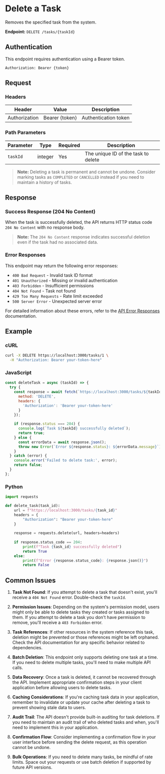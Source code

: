 # Delete a Task

Removes the specified task from the system.

**Endpoint:** `DELETE /tasks/{taskId}`

## Authentication

This endpoint requires authentication using a Bearer token.

```
Authorization: Bearer {token}
```

## Request

### Headers

| Header | Value | Description |
|--------|-------|-------------|
| Authorization | Bearer {token} | Authentication token |

### Path Parameters

| Parameter | Type | Required | Description |
|-----------|------|----------|-------------|
| `taskId` | integer | Yes | The unique ID of the task to delete |

> **Note:** Deleting a task is permanent and cannot be undone. Consider marking tasks as `COMPLETED` or `CANCELLED` instead if you need to maintain a history of tasks.

## Response

### Success Response (204 No Content)

When the task is successfully deleted, the API returns HTTP status code `204 No Content` with no response body.

> **Note:** The `204 No Content` response indicates successful deletion even if the task had no associated data.

### Error Responses

This endpoint may return the following error responses:

- `400 Bad Request` - Invalid task ID format
- `401 Unauthorized` - Missing or invalid authentication
- `403 Forbidden` - Insufficient permissions
- `404 Not Found` - Task not found
- `429 Too Many Requests` - Rate limit exceeded
- `500 Server Error` - Unexpected server error

For detailed information about these errors, refer to the [API Error Responses](error-responses.md) documentation.

## Example

### cURL

```bash
curl -X DELETE https://localhost:3000/tasks/1 \
  -H "Authorization: Bearer your-token-here"
```

### JavaScript

```javascript
const deleteTask = async (taskId) => {
  try {
    const response = await fetch(`https://localhost:3000/tasks/${taskId}`, {
      method: 'DELETE',
      headers: {
        'Authorization': 'Bearer your-token-here'
      }
    });
    
    if (response.status === 204) {
      console.log(`Task ${taskId} successfully deleted`);
      return true;
    } else {
      const errorData = await response.json();
      throw new Error(`Error ${response.status}: ${errorData.message}`);
    }
  } catch (error) {
    console.error('Failed to delete task:', error);
    return false;
  }
};
```

### Python

```python
import requests

def delete_task(task_id):
    url = f"https://localhost:3000/tasks/{task_id}"
    headers = {
        "Authorization": "Bearer your-token-here"
    }
    
    response = requests.delete(url, headers=headers)
    
    if response.status_code == 204:
        print(f"Task {task_id} successfully deleted")
        return True
    else:
        print(f"Error {response.status_code}: {response.json()}")
        return False
```

## Common Issues

1. **Task Not Found**: If you attempt to delete a task that doesn't exist, you'll receive a `404 Not Found` error. Double-check the `taskId`.

2. **Permission Issues**: Depending on the system's permission model, users might only be able to delete tasks they created or tasks assigned to them. If you attempt to delete a task you don't have permission to remove, you'll receive a `403 Forbidden` error.

3. **Task References**: If other resources in the system reference this task, deletion might be prevented or those references might be left orphaned. Check the API documentation for any specific behavior related to dependencies.

4. **Batch Deletion**: This endpoint only supports deleting one task at a time. If you need to delete multiple tasks, you'll need to make multiple API calls.

5. **Data Recovery**: Once a task is deleted, it cannot be recovered through the API. Implement appropriate confirmation steps in your client application before allowing users to delete tasks.

6. **Caching Considerations**: If you're caching task data in your application, remember to invalidate or update your cache after deleting a task to prevent showing stale data to users.

7. **Audit Trail**: The API doesn't provide built-in auditing for task deletions. If you need to maintain an audit trail of who deleted tasks and when, you'll need to implement this in your application.

8. **Confirmation Flow**: Consider implementing a confirmation flow in your user interface before sending the delete request, as this operation cannot be undone.

9. **Bulk Operations**: If you need to delete many tasks, be mindful of rate limits. Space out your requests or use batch deletion if supported by future API versions.